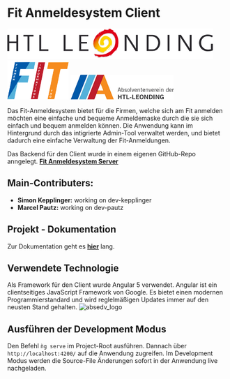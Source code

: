 # Fit Anmeldesystem Client

![htlleondinglogo](./src/assets/logo_htl.png)
<br>
![absedv_logo](./src/assets/logo_fit.png)
![fit_logo](./src/assets/logo_abs.png)


Das Fit-Anmeldesystem bietet für die Firmen, welche sich am Fit anmelden möchten eine einfache und bequeme Anmeldemaske durch die sie sich einfach und bequem anmelden können. Die Anwendung kann im Hintergrund durch das intigrierte Admin-Tool verwaltet werden, und bietet dadurch eine einfache Verwaltung der Fit-Anmeldungen.
<br/>

Das Backend für den Client wurde in einem eigenen GitHub-Repo anngelegt. **[Fit Anmeldesystem Server](https://github.com/Kepplinger/fit-anmeldesystem-server)**

## Main-Contributers:

- <b>Simon Kepplinger:</b> working on dev-kepplinger
- <b>Marcel Pautz:</b> working on dev-pautz

## Projekt - Dokumentation
Zur Dokumentation geht es **[hier](https://www.dropbox.com/sh/wort8328ccbothl/AABYbz3AqUI7VVBjAhnfWygua?dl=0 "Dropbox")**
lang.

## Verwendete Technologie
Als Framework für den Client wurde Angular 5 verwendet. Angular ist ein clientseitiges JavaScript Framework von Google. Es bietet einen modernen Programmierstandard und wird reglelmäßigen Updates immer auf den neusten Stand gehalten.
![absedv_logo](https://angular.io/assets/images/logos/angular/angular.svg)

## Ausführen der Development Modus
Den Befehl `ǹg serve` im Project-Root ausführen. Dannach über `http://localhost:4200/` auf die Anwendung zugreifen. Im Development Modus werden die Source-File Änderungen sofort in der Anwendung live nachgeladen.
